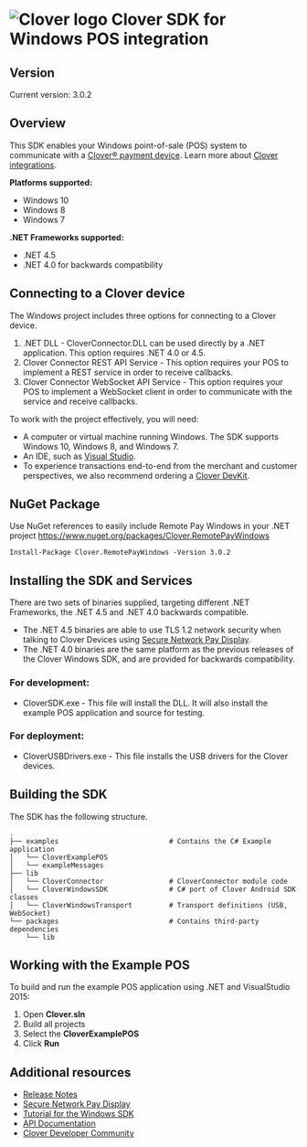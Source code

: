 ![Clover logo](https://www.clover.com/assets/images/public-site/press/clover_primary_gray_rgb.png)
Clover SDK for Windows POS integration
======================================

Version
-------
Current version: 3.0.2

Overview
--------
This SDK enables your Windows point-of-sale (POS) system to communicate with a [Clover® payment device](https://www.clover.com/pos-hardware/). Learn more about [Clover integrations](https://www.clover.com/integrations).

**Platforms supported:**
-   Windows 10
-   Windows 8
-   Windows 7

**.NET Frameworks supported:**
-   .NET 4.5
-   .NET 4.0 for backwards compatibility

Connecting to a Clover device
-----------------------------
The Windows project includes three options for connecting to a Clover device.
1.  .NET DLL - CloverConnector.DLL can be used directly by a .NET application. This option requires .NET 4.0 or 4.5.
2.  Clover Connector REST API Service - This option requires your POS to implement a REST service in order to receive callbacks.
3.  Clover Connector WebSocket API Service - This option requires your POS to implement a WebSocket client in order to communicate with the service and receive callbacks.

To work with the project effectively, you will need:
-   A computer or virtual machine running Windows. The SDK supports Windows 10, Windows 8, and Windows 7.
-   An IDE, such as [Visual Studio](https://www.visualstudio.com/downloads/).
-   To experience transactions end-to-end from the merchant and customer perspectives, we also recommend ordering a [Clover DevKit](http://cloverdevkit.com/collections/devkits/products/clover-mini-dev-kit).

NuGet Package
-------------
Use NuGet references to easily include Remote Pay Windows in your .NET project
<https://www.nuget.org/packages/Clover.RemotePayWindows>
```
Install-Package Clover.RemotePayWindows -Version 3.0.2
```

Installing the SDK and Services
-------------------------------
There are two sets of binaries supplied, targeting different .NET Frameworks, the .NET 4.5 and .NET 4.0 backwards compatible.
-   The .NET 4.5 binaries are able to use TLS 1.2 network security when talking to Clover Devices using [Secure Network Pay Display](https://docs.clover.com/build/secure-network-pay-display/).
-   The .NET 4.0 binaries are the same platform as the previous releases of the Clover Windows SDK, and are provided for backwards compatibility.

### For development:
-   CloverSDK.exe - This file will install the DLL. It will also install the example POS application and source for testing.

### For deployment:
-   CloverUSBDrivers.exe - This file installs the USB drivers for the Clover devices.

Building the SDK
----------------
The SDK has the following structure.
```
.
├── examples                           # Contains the C# Example application
│   └── CloverExamplePOS
│   └── exampleMessages
├── lib
│   └── CloverConnector                # CloverConnector module code
│   └── CloverWindowsSDK               # C# port of Clover Android SDK classes
│   └── CloverWindowsTransport         # Transport definitions (USB, WebSocket)
└── packages                           # Contains third-party dependencies
    └── lib
```

Working with the Example POS
----------------------------
To build and run the example POS application using .NET and VisualStudio 2015:
1.  Open **Clover.sln**
2.  Build all projects
3.  Select the **CloverExamplePOS**
4.  Click **Run**

Additional resources
--------------------
-   [Release Notes](https://github.com/clover/remote-pay-windows/releases)
-   [Secure Network Pay Display](https://docs.clover.com/build/secure-network-pay-display/)
-   [Tutorial for the Windows SDK](https://docs.clover.com/build/getting-started-with-cloverconnector/?sdk=windows)
-   [API Documentation](http://clover.github.io/remote-pay-windows/3.0.2/cloverconnector/html/index.html)
-   [Clover Developer Community](https://community.clover.com/index.html)
